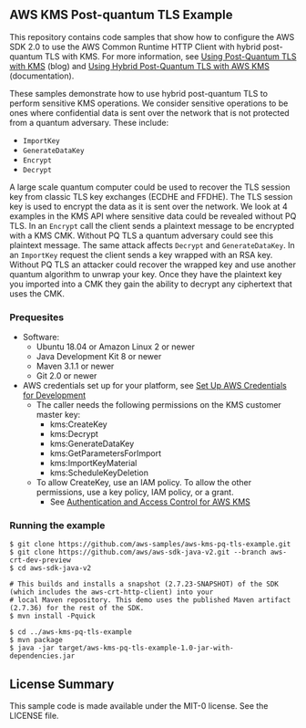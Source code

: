 ## AWS KMS Post-quantum TLS Example

This repository contains code samples that show how to configure the AWS SDK 2.0 to use the AWS Common Runtime HTTP Client
with hybrid post-quantum TLS with KMS. For more information, see
[Using Post-Quantum TLS with KMS](https://aws.amazon.com/blogs/security/using-post-quantum-tls-with-kms/) (blog) and
[Using Hybrid Post-Quantum TLS with AWS KMS](https://docs.aws.amazon.com/kms/latest/developerguide/pqtls.html)
(documentation).

These samples demonstrate how to use hybrid post-quantum TLS to perform sensitive KMS operations. We consider sensitive
operations to be ones where confidential data is sent over the network that is not protected from a quantum adversary.
These include:
* `ImportKey`
* `GenerateDataKey`
* `Encrypt`
* `Decrypt`

A large scale quantum computer could be used to recover the TLS session key from classic TLS key exchanges (ECDHE and
FFDHE). The TLS session key is used to encrypt the data as it is sent over the network. We look at 4 examples in the KMS 
API where sensitive data could be revealed without PQ TLS. In an `Encrypt` call the client sends a plaintext message
to be encrypted with a KMS CMK. Without PQ TLS a quantum adversary could see this plaintext message. The same attack
affects `Decrypt` and `GenerateDataKey`. In an `ImportKey` request the client sends a key wrapped with an RSA key.
Without PQ TLS an attacker could recover the wrapped key and use another quantum algorithm to unwrap your key. Once they
have the plaintext key you imported into a CMK they gain the ability to decrypt any ciphertext that uses the CMK.

### Prequesites
* Software:
    * Ubuntu 18.04 or Amazon Linux 2 or newer
    * Java Development Kit 8 or newer
    * Maven 3.1.1 or newer
    * Git 2.0 or newer
* AWS credentials set up for your platform, see [Set Up AWS Credentials for Development](https://docs.aws.amazon.com/sdk-for-java/v2/developer-guide/setup-credentials.html)
    * The caller needs the following permissions on the KMS customer master key:
        * kms:CreateKey
        * kms:Decrypt
        * kms:GenerateDataKey
        * kms:GetParametersForImport
        * kms:ImportKeyMaterial
        * kms:ScheduleKeyDeletion
    * To allow CreateKey, use an IAM policy. To allow the other permissions, use a key policy, IAM policy, or a grant.
        * See [Authentication and Access Control for AWS KMS](https://docs.aws.amazon.com/kms/latest/developerguide/control-access.html)

### Running the example
```$bash
$ git clone https://github.com/aws-samples/aws-kms-pq-tls-example.git
$ git clone https://github.com/aws/aws-sdk-java-v2.git --branch aws-crt-dev-preview
$ cd aws-sdk-java-v2

# This builds and installs a snapshot (2.7.23-SNAPSHOT) of the SDK (which includes the aws-crt-http-client) into your
# local Maven repository. This demo uses the published Maven artifact (2.7.36) for the rest of the SDK.
$ mvn install -Pquick

$ cd ../aws-kms-pq-tls-example
$ mvn package
$ java -jar target/aws-kms-pq-tls-example-1.0-jar-with-dependencies.jar
```
## License Summary

This sample code is made available under the MIT-0 license. See the LICENSE file.
